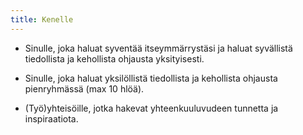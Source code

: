 ```yaml
---
title: Kenelle
---
```


* Sinulle, joka haluat syventää itseymmärrystäsi ja haluat syvällistä
tiedollista ja kehollista ohjausta yksityisesti. 

* Sinulle, joka haluat yksilöllistä tiedollista ja kehollista ohjausta
pienryhmässä (max 10 hlöä).

* (Työ)yhteisöille, jotka hakevat yhteenkuuluvudeen tunnetta ja
inspiraatiota. 
